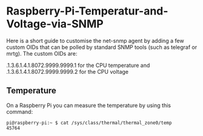# Raspberry-Pi-Temperatur-and-Voltage-via-SNMP

Here is a short guide to customise the net-snmp agent by adding a few custom OIDs that can be polled by standard SNMP tools (such as telegraf or mrtg). The custom OIDs are:

.1.3.6.1.4.1.8072.9999.9999.1 for the CPU temperature and
.1.3.6.1.4.1.8072.9999.9999.2 for the CPU voltage

## Temperature

On a Raspberry Pi you can measure the temperature by using this command:


```console
pi@raspberry-pi:~ $ cat /sys/class/thermal/thermal_zone0/temp
45764
```



